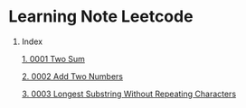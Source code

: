# Learning Note Leetcode

1. Index

    [1. 0001 Two Sum](https://github.com/junchil/leetcode/blob/master/leetcodeGolang/twoSum.go)

    [2. 0002 Add Two Numbers](https://github.com/junchil/leetcode/blob/master/leetcodeGolang/addTwoNumbers.go)

    [3. 0003 Longest Substring Without Repeating Characters](https://github.com/junchil/leetcode/blob/master/leetcodeGolang/longestSubstringWithoutRepeatingCharacters.go)

